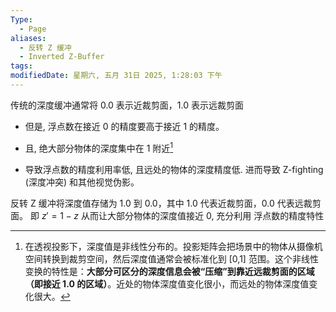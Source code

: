 ```yaml
---
Type:
  - Page
aliases:
  - 反转 Z 缓冲
  - Inverted Z-Buffer
tags: 
modifiedDate: 星期六, 五月 31日 2025, 1:28:03 下午
---
```

传统的深度缓冲通常将 0.0 表示近裁剪面，1.0 表示远裁剪面

- 但是, 浮点数在接近 0 的精度要高于接近 1 的精度。
- 且, 绝大部分物体的深度集中在 1 附近[^1]
    
- 导致浮点数的精度利用率低, 且远处的物体的深度精度低. 进而导致 Z-fighting (深度冲突) 和其他视觉伪影。

反转 Z 缓冲将深度值存储为 1.0 到 0.0，其中 1.0 代表近裁剪面，0.0 代表远裁剪面。 即 $z'= 1-z$
从而让大部分物体的深度值接近 0, 充分利用 浮点数的精度特性

[^1]: 在透视投影下，深度值是非线性分布的。投影矩阵会把场景中的物体从摄像机空间转换到裁剪空间，然后深度值通常会被标准化到 [0,1] 范围。这个非线性变换的特性是：**大部分可区分的深度信息会被“压缩”到靠近远裁剪面的区域（即接近 1.0 的区域）**。近处的物体深度值变化很小，而远处的物体深度值变化很大。
